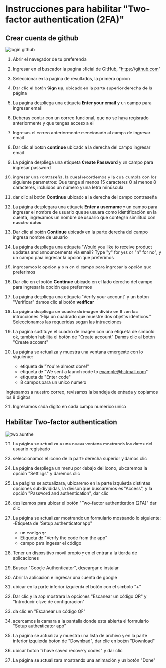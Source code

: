 # Instrucciones para habilitar "Two-factor authentication (2FA)"

## Crear cuenta de github

![login github](https://user-images.githubusercontent.com/132395694/235984675-563b298b-10bf-48cc-993c-08b5cf0ce5c7.jpeg)


1. Abrir el navegador de tu preferencia

2. Ingresar en el buscador la pagina oficial de GitHub, "https://github.com"

3. Seleccionar en la pagina de resultados, la primera opcion

4. Dar clic el botón **Sign up**, ubicado en la parte superior derecha de la página

5. La pagina despliega una etiqueta **Enter your email** y un campo para ingresar email

6. Deberas contar  con un correo funcional, que no se haya regisrado anteriormente y que tengas acceso a el 

7. Ingresas el correo anteriormente mencionado al campo de ingresar email

8. Dar clic al boton **continue** ubicado a la derecha del campo ingresar email

9. La página despliega una etiqueta **Create Password** y un campo para ingresar password

10. ingresar una contraseña, la cueal recordemos y la cual cumpla con los siguiente parametros: Que tenga al menos 15 caracteres O al menos 8 caracteres, incluidos un número y una letra minúscula.

11. dar clic al botón **Continue** ubicado a la derecha del campo contraseña

12. La página desplegara una etiqueta **Enter a username** y un campo para ingresar el nombre de usuario que se usuara como identificación en la cuenta, ingresamos un nombre de usuario que contegan similitud con nuestro datos 

13. Dar clic al botón **Continue** ubicado en la parte derecha del campo ingresa nombre de usuario

14. La página despliega una etiqueta "Would you like to receive product updates and announcements via email?
Type "y" for yes or "n" for no", y un campo para ingresar la opción que preferimos

15. ingresamos la opcion **y** o **n** en el campo para ingresar la opción que preferimos

16. Dar clic en el botón **Continue** ubicado en el lado derecho del campo para ingresar la opción que preferimos

17. La página despliega una etiqueta "Verify your account" y un botón "Verificar"
	damos clic al botón **verificar**

18. La página despliega un cuadro de imagen divido en 6 con las intrucciones "Elija un cuadrado que muestre dos objetos idénticos." Seleccionamos las requeridas segun las intrucciones

19. La pagina sustituye el cuadro de imagen con una etiqueta de simbolo ok, tambien habilita el botón de "Create account"
Damos clic al botón "Create account"

20. La página se actualiza y muestra una ventana emergente con lo siguiente:
    - etiqueta de "You're almost done!"
    - etiqueta de "We sent a launch code to example@hotmail.com"
    - etiqueta de "Enter code"
    - 8 campos para un unico numero 
 
 Ingtesamos a nuestro correo, revisamos la bandeja de entrada y copiamos los 8 digitos

21. Ingresamos cada digito en cada campo numerico unico

## Habilitar Two-factor authentication

![two aunthe](https://user-images.githubusercontent.com/132395694/235985117-7ce32f54-47ad-4ecc-8a78-605eb2ac9240.png)


22. La página se actualiza a una nueva ventena mostrando los datos del usuario registrado

23. seleccionamos el icono de la parte derecha superior y damos clic

24. La página despliega un menu por debajo del icono, ubicaremos la opción "Settings" y daremos clic

25. La paágina se actualizara, ubicaremo en la parte izquierda distintas opciones sub divididas, la divison que buscaremos es "Access", y la opción "Password and authentication", dar clic
 
26. deslizamos para ubicar el botón "Two-factor authentication (2FA)" dar clic 

27.  La página se actualizar mostrando un formulario mostrando lo siguiente:
     -Etiqueta de "Setup authenticator app"
     - un codigo qr
     - Etiqueta de "Verify the code from the app"
     - campo para ingesar el código

28. Tener un dispositivo movil propio y en el entrar a la tienda de aplicaciones

28. Buscar "Google Authenticator", descargar e instalar

29. Abrir la aplicacion e ingresar una cuenta de google

30. ubicar en la parte inferior izquierda el botón con el simbolo "+"

31. Dar clic y la app mostrara la opciones "Escanear un código QR" y "Introducir clave de configuracion"

32. da clic en "Escanear un código QR"

33. acercamos la camara a la pantalla donde esta abierta el formulario "Setup authenticator app"

34. La página se actualiza y muestra una lista de archivo y en la parte inferior izquierda boton de "Download", dar clic en botón "Download"

35. ubicar boton "i have saved recovery codes" y dar clic

36. La página se actualizara mostrando una animación y un botón "Done" 
